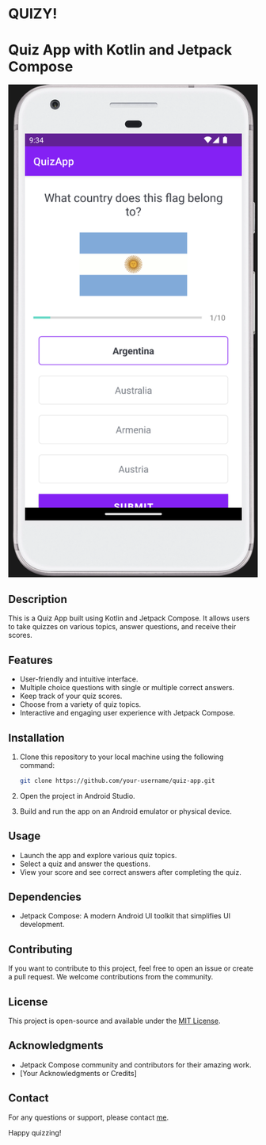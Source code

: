 # QUIZY!

# Quiz App with Kotlin and Jetpack Compose

![Quiz App Screenshot](Screenshots/s2.png)

## Description

This is a Quiz App built using Kotlin and Jetpack Compose. It allows users to take quizzes on various topics, answer questions, and receive their scores.

## Features

- User-friendly and intuitive interface.
- Multiple choice questions with single or multiple correct answers.
- Keep track of your quiz scores.
- Choose from a variety of quiz topics.
- Interactive and engaging user experience with Jetpack Compose.

## Installation

1. Clone this repository to your local machine using the following command:

   ```bash
   git clone https://github.com/your-username/quiz-app.git
   ```

2. Open the project in Android Studio.

3. Build and run the app on an Android emulator or physical device.

## Usage

- Launch the app and explore various quiz topics.
- Select a quiz and answer the questions.
- View your score and see correct answers after completing the quiz.

## Dependencies

- Jetpack Compose: A modern Android UI toolkit that simplifies UI development.

## Contributing

If you want to contribute to this project, feel free to open an issue or create a pull request. We welcome contributions from the community.

## License

This project is open-source and available under the [MIT License](LICENSE).

## Acknowledgments

- Jetpack Compose community and contributors for their amazing work.
- [Your Acknowledgments or Credits]

## Contact

For any questions or support, please contact [me](dakshadeep1234@gmail.com).

Happy quizzing!
```

